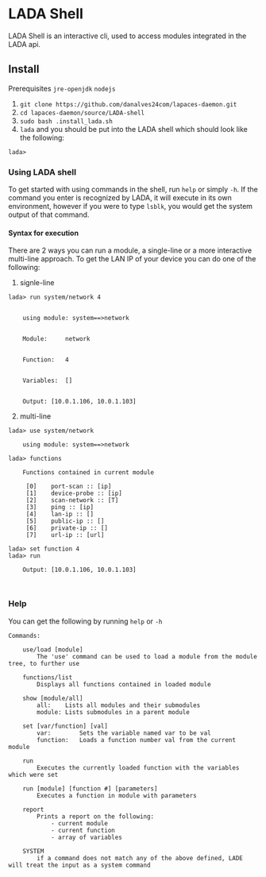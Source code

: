 # LADA Shell
LADA Shell is an interactive cli, used to access modules integrated in the LADA api.

## Install

Prerequisites `jre-openjdk` `nodejs`

1. `git clone https://github.com/danalves24com/lapaces-daemon.git`
2. `cd lapaces-daemon/source/LADA-shell`
3. `sudo bash .install_lada.sh`
4. `lada` and you should be put into the LADA shell which should look like the following:

```
lada>
```

### Using LADA shell
To get started with using commands in the shell, run `help` or simply `-h`. If the command you enter is recognized by LADA, it will execute in its own environment, however if you were to type `lsblk`, you would get the system output of that command.
#### Syntax for execution
There are 2 ways you can run a module, a single-line or a more interactive multi-line approach.
To get the LAN IP of your device you can do one of the following:
1. signle-line
``` 
lada> run system/network 4


	using module: system==>network


	Module:		network


	Function:	4


	Variables:	[]


	Output: [10.0.1.106, 10.0.1.103]

```

2. multi-line

```
lada> use system/network

	using module: system==>network

lada> functions

	Functions contained in current module

	 [0]	port-scan :: [ip]
	 [1]	device-probe :: [ip]
	 [2]	scan-network :: [T]
	 [3]	ping :: [ip]
	 [4]	lan-ip :: []
	 [5]	public-ip :: []
	 [6]	private-ip :: []
	 [7]	url-ip :: [url]

lada> set function 4
lada> run

	Output: [10.0.1.106, 10.0.1.103]

    
```
### Help
You can get the following by running `help` or `-h`
```
Commands:
	
	use/load [module]
		The 'use' command can be used to load a module from the module tree, to further use
	
	functions/list
		Displays all functions contained in loaded module

	show [module/all]
		all: 	Lists all modules and their submodules
		module: Lists submodules in a parent module
	
	set [var/function] [val]
		var: 		Sets the variable named var to be val
		function:	Loads a function number val from the current module
		
	run
		Executes the currently loaded function with the variables which were set
		
	run [module] [function #] [parameters]
		Executes a function in module with parameters
	
	report
		Prints a report on the following:
			- current module
			- current function
			- array of variables
	
	SYSTEM
		if a command does not match any of the above defined, LADE will treat the input as a system command
```
